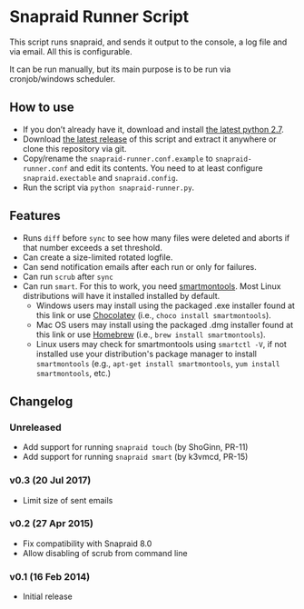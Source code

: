# Snapraid Runner Script

This script runs snapraid, and sends it output to the console, a log file and
via email. All this is configurable.

It can be run manually, but its main purpose is to be run via cronjob/windows
scheduler.

## How to use
* If you don’t already have it, download and install
  [the latest python 2.7](http://www.python.org/getit/).
* Download [the latest release](https://github.com/Chronial/snapraid-runner/releases)
  of this script and extract it anywhere or clone this repository via git.
* Copy/rename the `snapraid-runner.conf.example` to `snapraid-runner.conf` and
  edit its contents. You need to at least configure `snapraid.exectable` and
  `snapraid.config`.
* Run the script via `python snapraid-runner.py`.

## Features
* Runs `diff` before `sync` to see how many files were deleted and aborts if
  that number exceeds a set threshold.
* Can create a size-limited rotated logfile.
* Can send notification emails after each run or only for failures.
* Can run `scrub` after `sync`
* Can run `smart`. For this to work, you need [smartmontools](https://www.smartmontools.org/wiki/Download).
  Most Linux distributions will have it installed installed by default.
  * Windows users may install using the packaged .exe installer found at this link or
    use [Chocolatey](https://chocolatey.org/) (i.e., `choco install smartmontools`).
  * Mac OS users may install using the packaged .dmg installer found at this link or
    use [Homebrew](https://brew.sh/) (i.e., `brew install smartmontools`).
  * Linux users may check for smartmontools using `smartctl -V`, if not installed use
    your distribution's package manager to install `smartmontools`
    (e.g., `apt-get install smartmontools`, `yum install smartmontools`, etc.)

## Changelog
### Unreleased
* Add support for running `snapraid touch` (by ShoGinn, PR-11)
* Add support for running `snapraid smart` (by k3vmcd, PR-15)

### v0.3 (20 Jul 2017)
* Limit size of sent emails

### v0.2 (27 Apr 2015)
* Fix compatibility with Snapraid 8.0
* Allow disabling of scrub from command line

### v0.1 (16 Feb 2014)
* Initial release
